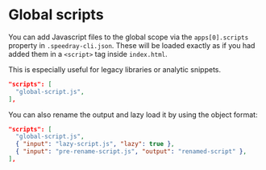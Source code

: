 # Global scripts

You can add Javascript files to the global scope via the `apps[0].scripts`
property in `.speedray-cli.json`.
These will be loaded exactly as if you had added them in a `<script>` tag inside `index.html`.

This is especially useful for legacy libraries or analytic snippets.

```json
"scripts": [
  "global-script.js",
],
```

You can also rename the output and lazy load it by using the object format:

```json
"scripts": [
  "global-script.js",
  { "input": "lazy-script.js", "lazy": true },
  { "input": "pre-rename-script.js", "output": "renamed-script" },
],
```
